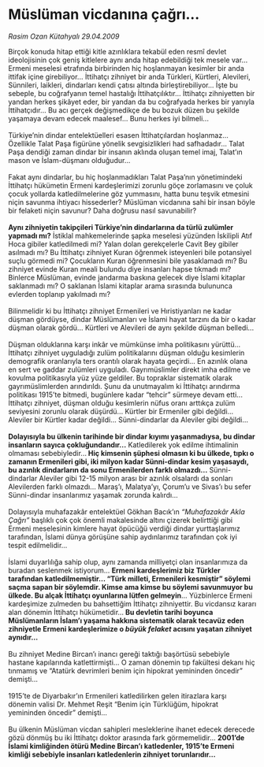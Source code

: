 # Müslüman vicdanına çağrı...

*Rasim Ozan Kütahyalı 29.04.2009*

<div class="taraf_structure_2col_1zq">
<div class="margen_n">



 <p>Birçok konuda hitap ettiği kitle azınlıklara tekabül eden resmî devlet ideolojisinin çok geniş kitlelere aynı anda hitap edebildiği tek mesele var... Ermeni meselesi etrafında birbirinden hiç hoşlanmayan kesimler bir anda ittifak içine girebiliyor... İttihatçı zihniyet bir anda Türkleri, Kürtleri, Alevileri, Sünnileri, laikleri, dindarları kendi çatısı altında birleştirebiliyor... İşte bu sebeple, bu coğrafyanın temel hastalığı İttihatçılıktır... İttihatçı zihniyetten bir yandan herkes şikâyet eder, bir yandan da bu coğrafyada herkes bir yanıyla İttihatçıdır... Bu acı gerçek değişmedikçe de bu bozuk düzen bu şekilde yaşamaya devam edecek maalesef... Bunu herkes iyi bilmeli... <br/><br/>Türkiye’nin dindar entelektüelleri esasen İttihatçılardan hoşlanmaz... Özellikle Talat Paşa figürüne yönelik sevgisizlikleri had safhadadır... Talat Paşa dendiği zaman dindar bir insanın aklında oluşan temel imaj, Talat’ın mason ve İslam-düşmanı olduğudur... <br/><br/>Fakat aynı dindarlar, bu hiç hoşlanmadıkları Talat Paşa’nın yönetimindeki İttihatçı hükümetin Ermeni kardeşlerimizi zorunlu göçe zorlamasını ve çoluk çocuk yollarda katledilmelerine göz yummasını, hatta bunu teşvik etmesini niçin savunma ihtiyacı hissederler? Müslüman vicdanına sahi bir insan böyle bir felaketi niçin savunur? Daha doğrusu nasıl savunabilir? <b><br/><br/>Aynı zihniyetin takipçileri Türkiye’nin dindarlarına da türlü zulümler yapmadı mı?</b> İstiklal mahkemelerinde şapka meselesi yüzünden İskilipli Atıf Hoca gibiler katledilmedi mi? Yalan dolan gerekçelerle Cavit Bey gibiler asılmadı mı? Bu İttihatçı zihniyet Kuran öğrenmek isteyenleri bile potansiyel suçlu görmedi mi? Çocukların Kuran öğrenmesini bile yasaklamadı mı? Bu zihniyet evinde Kuran meali bulundu diye insanları hapse tıkmadı mı? Binlerce Müslüman, evinde jandarma baskına gelecek diye İslami kitaplar saklanmadı mı? O saklanan İslami kitaplar arama sırasında bulununca evlerden toplanıp yakılmadı mı? <br/><br/>Bilinmelidir ki bu İttihatçı zihniyet Ermenileri ve Hıristiyanları ne kadar düşman gördüyse, dindar Müslümanları ve İslami hayat tarzını da bir o kadar düşman olarak gördü... Kürtleri ve Alevileri de aynı şekilde düşman belledi... <br/><br/>Düşman olduklarına karşı inkâr ve mümkünse imha politikasını yürüttü... İttihatçı zihniyet uyguladığı zulüm politikalarını düşman olduğu kesimlerin demografik oranlarıyla ters orantılı olarak hayata geçirdi... En azınlık olana en sert ve gaddar zulümleri uyguladı. Gayrımüslimler direkt imha edilme ve kovulma politikasıyla yüz yüze geldiler. Bu topraklar sistematik olarak gayrımüslimlerden arındırıldı. Şunu da unutmayalım ki İttihatçı arındırma politikası 1915’te bitmedi, bugünlere kadar “tehcir” sürmeye devam etti... İttihatçı zihniyet, düşman olduğu kesimlerin nüfus oranı arttıkça zulüm seviyesini zorunlu olarak düşürdü... Kürtler bir Ermeniler gibi değildi... Aleviler bir Kürtler kadar değildi... Sünni-dindarlar da Aleviler gibi değildi... <b><br/><br/>Dolayısıyla bu ülkenin tarihinde bir dindar kıyımı yaşanmadıysa, bu dindar insanların sayıca çokluğundandır...</b> Katledilerek yok edilme ihtimalinin olmaması sebebiyledir...<b> Hiç kimsenin şüphesi olmasın ki bu ülkede, tıpkı o zamanın Ermenileri gibi, iki milyon kadar Sünni-dindar kesim yaşasaydı, bu azınlık dindarların da sonu Ermenilerden farklı olmazdı...</b> Sünni-dindarlar Aleviler gibi 12-15 milyon arası bir azınlık olsalardı da sonları Alevilerden farklı olmazdı... Maraş’ı, Malatya’yı, Çorum’u ve Sivas’ı bu sefer Sünni-dindar insanlarımız yaşamak zorunda kalırdı... <br/><br/>Dolayısıyla muhafazakâr entelektüel Gökhan Bacık’ın <i>“Muhafazakâr Akla Çağrı”</i> başlıklı çok çok önemli makalesinde altını çizerek belirttiği gibi Ermeni meselesinin kimlere hayat öpücüğü verdiği dindar yurttaşlarımız tarafından, İslami dünya görüşüne sahip aydınlarımız tarafından çok iyi tespit edilmelidir... <br/><br/>İslami duyarlılığa sahip olup, aynı zamanda milliyetçi olan insanlarımıza da buradan seslenmek istiyorum... <b>Ermeni kardeşlerimiz biz Türkler tarafından katledilmemiştir... “Türk milleti, Ermenileri kesmiştir” söylemi saçma sapan bir söylemdir. Kimse ama kimse bu söylemi savunmuyor bu ülkede. Bu alçak İttihatçı oyunlarına lütfen gelmeyin</b>... Yüzbinlerce Ermeni kardeşimize zulmeden bu bahsettiğim İttihatçı zihniyettir. Bu vicdansız kararı alan dönemin İttihatçı hükümetidir...<b> Bu devletin tarihi boyunca Müslümanların İslam’ı yaşama hakkına sistematik olarak tecavüz eden zihniyetle Ermeni kardeşlerimize o <i>büyük felaket</i> acısını yaşatan zihniyet aynıdır...</b> <br/><br/>Bu zihniyet Medine Bircan’ı inancı gereği taktığı başörtüsü sebebiyle hastane kapılarında katlettirmişti... O zaman dönemin tıp fakültesi dekanı hiç tınmamış ve “Atatürk devrimleri benim için hipokrat yemininden öncedir” demişti... <br/><br/>1915’te de Diyarbakır’ın Ermenileri katledilirken gelen itirazlara karşı dönemin valisi Dr. Mehmet Reşit “Benim için Türklüğüm, hipokrat yemininden öncedir” demişti...<br/><br/>Bu ülkenin Müslüman vicdan sahipleri mesleklerine ihanet edecek derecede gözü dönmüş bu iki İttihatçı doktor arasında fark görmemelidir... <b>2001’de İslami kimliğinden ötürü Medine Bircan’ı katledenler, 1915’te Ermeni kimliği sebebiyle insanları katledenlerin zihniyet torunlarıdır...</b></p>

<br/>


<div id="taraf_not">
</div>

</div>


</div>
